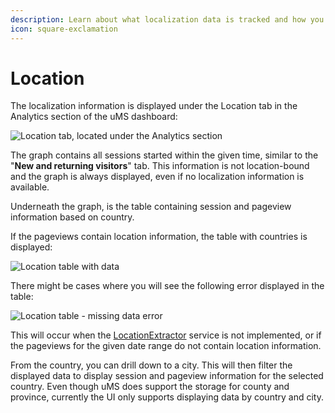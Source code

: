 ```yaml
---
description: Learn about what localization data is tracked and how you can view it.
icon: square-exclamation
---
```


# Location

The localization information is displayed under the Location tab in the Analytics section of the uMS dashboard:

![Location tab, located under the Analytics section]()

The graph contains all sessions started within the given time, similar to the "**New and returning visitors**" tab. This information is not location-bound and the graph is always displayed, even if no localization information is available.

Underneath the graph, is the table containing session and pageview information based on country.

If the pageviews contain location information, the table with countries is displayed:

![Location table with data]()

There might be cases where you will see the following error displayed in the table:

![Location table - missing data error]()

This will occur when the [LocationExtractor](../../../../analytics/extending-analytics/implement-an-ip-to-location-provider/) service is not implemented, or if the pageviews for the given date range do not contain location information.

From the country, you can drill down to a city. This will then filter the displayed data to display session and pageview information for the selected country. Even though uMS does support the storage for county and province, currently the UI only supports displaying data by country and city.
